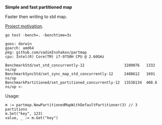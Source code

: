 **Simple and fast partitioned map**

Faster then writing to std map.

[Project motivation](https://medium.com/stackademic/writing-a-partitioned-cache-using-go-map-x3-faster-than-the-standard-map-dbfe704fe4bf).

```
go test -bench=. -benchtime=3s

goos: darwin
goarch: amd64
pkg: github.com/vadimInshakov/partmap
cpu: Intel(R) Core(TM) i7-9750H CPU @ 2.60GHz

BenchmarkStd/set_std_concurrently-12                  3289076   1332 ns/op
BenchmarkSyncStd/set_sync_map_std_concurrently-12     2408612   1691 ns/op
BenchmarkPartitioned/set_partitioned_concurrently-12  13536134  408.6 ns/op <-
```

Usage:

```
m := partmap.NewPartitionedMapWithDefaultPartitioner(3) // 3 partitions
m.Set("key", 123)
value, _ := m.Get("key")
```

